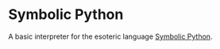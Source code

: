 # Symbolic Python
A basic interpreter for the esoteric language [Symbolic Python](http://esolangs.org/wiki/Symbolic_Python).
